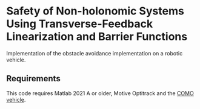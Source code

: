 # Safety of Non-holonomic Systems Using Transverse-Feedback Linearization and Barrier Functions

Implementation of the obstacle avoidance implementation on a robotic vehicle.  

## Requirements

This code requires Matlab 2021 A or older, Motive Optitrack and the [COMO vehicle](https://github.com/TSummersLab/como.git).